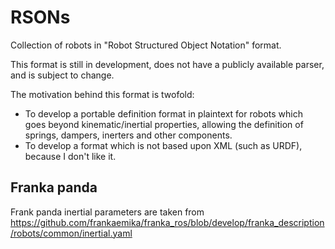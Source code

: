 # RSONs
Collection of robots in "Robot Structured Object Notation" format.

This format is still in development, does not have a publicly available parser, and is subject to change.

The motivation behind this format is twofold:
- To develop a portable definition format in plaintext for robots which goes beyond kinematic/inertial properties, allowing the definition of springs, dampers, inerters and other components.
- To develop a format which is not based upon XML (such as URDF), because I don't like it.

## Franka panda

Frank panda inertial parameters are taken from https://github.com/frankaemika/franka_ros/blob/develop/franka_description/robots/common/inertial.yaml